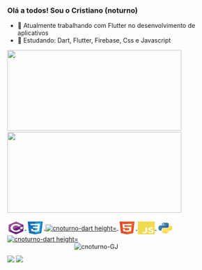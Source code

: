 ### Olá a todos! Sou o Cristiano (noturno)

- 🔭 Atualmente trabalhando com Flutter no desenvolvimento de aplicativos
- 🌱 Estudando: Dart, Flutter, Firebase, Css e Javascript

<div>
  <a href="https://linktr.ee/cnoturno">
  <img height="185em" width="400em" src="https://github-readme-stats.vercel.app/api?username=cnoturno&show_icons=true&theme=dark&include_all_commits=true&count_private=true"/>
  <img height="185em" width="400em" src="https://github-readme-stats.vercel.app/api/top-langs/?username=cnoturno&layout=compact&langs_count=7&theme=dark"/>
</div>
  
<div style="display: inline_block"><br>
  <img align="center" alt="cnoturno-Csharp" height="30" width="40" src="https://raw.githubusercontent.com/devicons/devicon/master/icons/csharp/csharp-original.svg">
  <img align="center" alt="cnoturno-CSS" height="30" width="40" src="https://raw.githubusercontent.com/devicons/devicon/master/icons/css3/css3-original.svg">
  <img align="center" alt="cnoturno-dart height="70" width="70" src="https://img.shields.io/badge/Dart-0175C2?style=for-the-badge&logo=dart&logoColor=white">
  <img align="center" alt="cnoturno-HTML" height="30" width="40" src="https://raw.githubusercontent.com/devicons/devicon/master/icons/html5/html5-original.svg">
  <img align="center" alt="cnoturno-Js" height="30" width="40" src="https://raw.githubusercontent.com/devicons/devicon/master/icons/javascript/javascript-plain.svg">
  <img align="center" alt="cnoturno-Python" height="30" width="40" src="https://raw.githubusercontent.com/devicons/devicon/master/icons/python/python-original.svg">
  <img align="center" alt="cnoturno-dart height="70" width="70" src="https://img.shields.io/badge/Sass-CC6699?style=for-the-badge&logo=sass&logoColor=white">
  <img align="right" alt="cnoturno-GJ" height="200" width="350" src="https://64.media.tumblr.com/3f65f1d2e1cf59ab468ca03dba404eb0/f535afa538c9fff5-16/s540x810/5d43d46b282ded6dc966dca4ff40c1ea687b137d.gifv">
</div>
  
## 
  
<div>
  <a href="https://www.instagram.com/cnoturno/" target="_blank"><img src="https://img.shields.io/badge/-Instagram-%23E4405F?style=for-the-badge&logo=instagram&logoColor=white" target="_blank"></a>
  <a href="https://www.linkedin.com/in/cristiano-belmino-018764133/" target="_blank"><img src="https://img.shields.io/badge/-LinkedIn-%230077B5?style=for-the-badge&logo=linkedin&logoColor=white" target="_blank"></a>   
</div>
